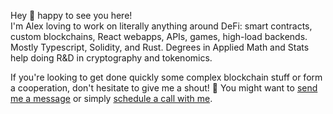 Hey 👋 happy to see you here! <br> 
I'm Alex loving to work on literally anything around DeFi: smart contracts, custom blockchains, React webapps, APIs, games, high-load backends. 
Mostly Typescript, Solidity, and Rust. Degrees in Applied Math and Stats help doing R&D in cryptography and tokenomics.<br>

If you're looking to get done quickly some complex blockchain stuff or form a cooperation, don't hesitate to give me a shout! 🤳
You might want to [send me a message](https://t.me/crypt_grapher) or simply [schedule a call with me](https://calendly.com/crypt0grapher/30min).

<!--
**crypt0grapher/crypt0grapher** is a ✨ _special_ ✨ repository because its `README.md` (this file) appears on your GitHub profile.

Here are some ideas to get you started:

- 🔭 I’m currently working on ...
- 🌱 I’m currently learning ...
- 👯 I’m looking to collaborate on ...
- 🤔 I’m looking for help with ...
- 💬 Ask me about ...
- 📫 How to reach me: ...
- 😄 Pronouns: ...
- ⚡ Fun fact: ...
-->
